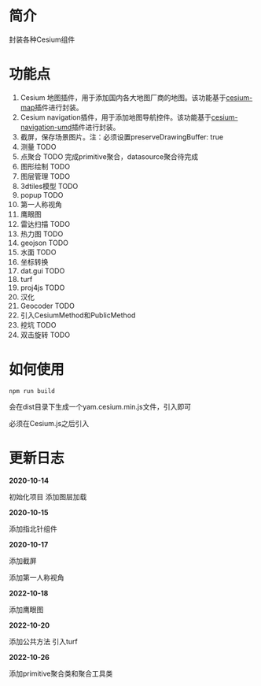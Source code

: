 # 简介
封装各种Cesium组件

# 功能点
1. Cesium 地图插件，用于添加国内各大地图厂商的地图。该功能基于[cesium-map](https://github.com/dvgis/cesium-map)插件进行封装。
2. Cesium navigation插件，用于添加地图导航控件。该功能基于[cesium-navigation-umd](https://github.com/worlddai/cesium-navigation-umd)插件进行封装。
3. 截屏，保存场景图片。注：必须设置preserveDrawingBuffer: true
4. 测量 TODO
5. 点聚合 TODO 完成primitive聚合，datasource聚合待完成
6. 图形绘制 TODO
7. 图层管理 TODO
8. 3dtiles模型 TODO
9. popup TODO
10. 第一人称视角
11. 鹰眼图
12. 雷达扫描 TODO
13. 热力图 TODO
14. geojson TODO
15. 水面 TODO
16. 坐标转换
17. dat.gui TODO
18. turf
19. proj4js TODO
20. 汉化
21. Geocoder TODO
22. 引入CesiumMethod和PublicMethod
23. 挖坑 TODO
24. 双击旋转 TODO
# 如何使用

```shell
npm run build
```
会在dist目录下生成一个yam.cesium.min.js文件，引入即可

必须在Cesium.js之后引入

# 更新日志

**2020-10-14**

初始化项目
添加图层加载

**2020-10-15**

添加指北针组件

**2020-10-17**

添加截屏

添加第一人称视角

**2022-10-18**

添加鹰眼图

**2022-10-20**

添加公共方法
引入turf

**2022-10-26**

添加primitive聚合类和聚合工具类
